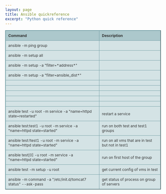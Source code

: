 ```yaml
---
layout: page 
title: Ansible quickreference
excerpt: "Python quick reference"
---
```

<style type="text/css">
.tftable {font-size:12px;color:#333333;width:100%;border-width: 1px;border-color: #729ea5;border-collapse: collapse;}
.tftable th {font-size:12px;background-color:#acc8cc;border-width: 1px;padding: 8px;border-style: solid;border-color: #729ea5;text-align:left;}
.tftable tr {background-color:#d4e3e5;}
.tftable td {font-size:12px;border-width: 1px;padding: 8px;border-style: solid;border-color: #729ea5;}
.tftable tr:hover {background-color:#ffffff;}
</style>
<table class="tftable" border="1">
<tbody>
<tr><th>Command</th><th>Description</th></tr>
<tr><td>ansible -m ping group</td><td></td></tr>
<tr><td>ansible -m setup all</td><td></td></tr>
<tr><td>ansible <hosts> -m setup -a "filter=*address*"</td><td></td></tr>
<tr><td>ansible <hosts> -m setup -a "filter=ansible_dist*"</td><td></td></tr>
<tr><td></td><td></td></tr>
<tr><td></td><td></td></tr>
<tr><td></td><td></td></tr>
<tr><td></td><td></td></tr>
<tr><td></td><td></td></tr>

<tr><td>ansible test -u root -m service -a "name=httpd state=restarted"	</td><td> restart a service</td></tr> 
<tr><td>ansible test:test1 -u root -m service -a "name=httpd state=started"	</td><td> run on both test and test1 groups</td></tr>
<tr><td>ansible test:!test1 -u root -m service -a "name=httpd state=started" </td><td> run on all vms that are in test but not in test1</td></tr>
<tr><td>ansible test[0] -u root -m service -a "name=httpd state=started" </td><td> run on first host of the group </td></tr>

<tr><td>ansible test -m setup -u root	 </td><td> get current config of vms in test</td></tr>

<tr><td>ansible <group> -m command -a "/etc/init.d/tomcat7 status" --ask-pass</td><td> get status of process on group of servers</td></tr>
</tbody>
</table>
